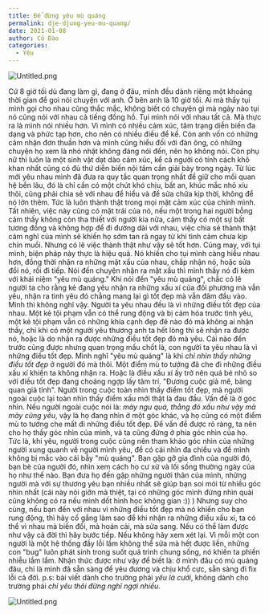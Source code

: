 ```yaml
---
title: Để đừng yêu mù quáng
permalink: dje-djung-yeu-mu-quang/
date: 2021-01-08
author: Cô Đào
categories:
  - Yêu
---
```


![Untitled.png](/images/a7c1509a-f615-48b0-8a09-03afbd17d047/Untitled.png)


Cứ 8 giờ tối dù đang làm gì, đang ở đâu, mình đều dành riêng một khoảng thời gian để goi nói chuyện với anh. Ở bên anh là 10 giờ tối. Ai mà thấy tụi mình gọi cho nhau cũng thắc mắc, không biết có chuyện gì mà ngày nào tụi nó cũng nói với nhau cả tiếng đồng hồ.
Tụi mình nói với nhau tất cả.
Mà thực ra là mình nói nhiều hơn. Vì mình có nhiều cảm xúc, tâm trạng diễn biến đa dạng và phức tạp hơn, cho nên có nhiều điều để kể. Còn anh vốn có những cảm nhận đơn thuần hơn và mình cũng hiểu đối với đàn ông, có những chuyện họ xem là nhỏ nhặt không đáng nói đến, nên họ không nói. Còn phụ nữ thì luôn là một sinh vật dạt dào cảm xúc, kể cả người có tính cách khô khan nhất cũng có đủ thứ diễn biến nội tâm cần giải bày trong ngày.
Từ lúc mới yêu nhau mình đã đưa ra quy tắc quan trọng nhất để giữ cho mối quan hệ bền lâu, đó là chỉ cần có một chút khó chịu, bất an, khúc mắc nhỏ xíu thôi, cũng phải chia sẻ với nhau để hiểu và để sửa chữa kịp thời, không để nó lớn thêm. Tức là luôn thành thật trong mọi mặt cảm xúc của chính mình. Tất nhiên, việc này cũng có mặt trái của nó, nếu một trong hai người bỗng cảm thấy không còn tha thiết với người kia nữa, cảm thấy có một sự bất tương đồng và không hợp để đi đường dài với nhau, việc chia sẻ thành thật cảm nghĩ của mình sẽ khiến họ sớm tan rã ngay từ khi tình cảm chưa kịp chín muồi. Nhưng có lẽ việc thành thật như vậy sẽ tốt hơn. Cũng may, với tụi mình, biện pháp này thực là hiệu quả. Nó khiến cho tụi mình càng hiểu nhau hơn, đồng thời nhận ra những mặt xấu của nhau, chấp nhận nó, hoặc sửa đổi nó, rồi đi tiếp.
Nói đến chuyện nhận ra mặt xấu thì mình thấy nó đi kèm với khái niệm "yêu mù quáng."
Khi nói đến "yêu mù quáng", chắc có lẽ người ta cho rằng kẻ đang yêu nhận ra những xấu xí của đối phương mà vẫn yêu, nhận ra tình yêu đó chẳng mang lại gì tốt đẹp mà vẫn đâm đầu vào.
Mình thì không nghĩ vậy. Người ta yêu nhau đều là vì những điều tốt đẹp của nhau.
Một kẻ tội phạm vẫn có thể rung động và bị cảm hóa trước tình yêu, một kẻ tội phạm vẫn có những khía cạnh đẹp đẽ nào đó mà không ai nhận thấy, chỉ khi có một người yêu thương anh ta hết lòng thì sẽ nhận ra được nó, hoặc là do nhận ra được những điều tốt đẹp đó mà yêu. Cái nào đến trước cũng được nhưng quan trọng mấu chốt là, con người ta yêu nhau là vì những điều tốt đẹp.
Mình nghĩ "yêu mù quáng" là khi _chỉ nhìn thấy những điều tốt đẹp_ ở người đó mà thôi. Một điểm mù to tướng đã che đi những điều xấu xí khiến ta không nhận ra. Hoặc là điều xấu xí ấy trở nên quá bé nhỏ so với điều tốt đẹp đang choáng ngợp lấy tâm trí.
"Đương cuộc giả mê, bàng quan giả tỉnh". Người trong cuộc toàn nhìn thấy điểm tốt đẹp, mà người ngoài cuộc lại toàn nhìn thấy điểm xấu mới thật là đau đầu. Vấn đề là ở góc nhìn. Nếu người ngoài cuộc nói là: _mày ngu quá, thằng đó xấu như vậy mà mày cũng yêu_, vậy là họ đang nhìn ở một góc khác, và họ cũng có một điểm mù to tướng che mất đi những điều tốt đẹp.
Để vấn đề được rõ ràng, ta nên cho họ thấy góc nhìn của mình, và ta cũng đứng ở phía góc nhìn của họ. Tức là, khi yêu, người trong cuộc cũng nên tham khảo góc nhìn của những người xung quanh về người mình yêu, để có cái nhìn đa chiều và để mình không bị mắc vào cái bẫy "mù quáng".
Bạn gặp gỡ gia đình của người đó, bạn bè của người đó, nhìn xem cách họ cư xử và lối sống thường ngày của họ như thế nào.
Bạn đưa họ đến gặp những người thân của mình, những người mà với sự thương yêu bạn nhiều nhất sẽ giúp bạn soi mói từ nhiều góc nhìn nhất (cái này nói giỡn mà thiệt, tại có những góc mình đứng nhìn quài cũng không có ra nếu mình dốt hình học không gian :)) )
Nhưng suy cho cùng, nếu bạn đến với nhau vì những điều tốt đẹp mà nó khiến cho bạn rung động, thì hãy cố gắng làm sao để khi nhận ra những điều xấu xí, ta có thể vì nhau mà biến đổi, mà hoán cải, mà sửa sang. Nếu có thể làm được như vậy cả đời thì hãy bước tiếp. Nếu không hãy xem xét lại. Vì mỗi một con người là một hệ thống đầy lỗi lầm không thể sửa mà hết được liền, những con "bug" luôn phát sinh trong suốt quá trình chung sống, nó khiến ta phiền nhiễu lắm lắm. Nhận thức được như vậy để biết là: ờ mình đâu có mù quáng đâu, chỉ là mình đã sẵn sàng để yêu đương và chịu khổ cực, sẵn sàng đi fix lỗi cả đời.
p.s: bài viết dành cho trường phái _yêu là cưới_, không dành cho trường phái _chỉ yêu thôi đừng nghĩ ngợi nhiều_.


![Untitled.png](/images/a7c1509a-f615-48b0-8a09-03afbd17d047/Untitled_1.png)

